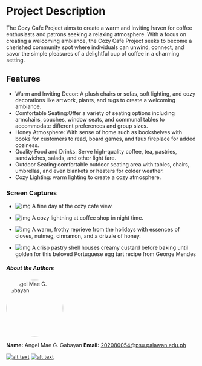 # Project Description
The Cozy Cafe Project aims to create a warm and inviting haven for coffee enthusiasts and patrons seeking a relaxing atmosphere. 
With a focus on creating a welcoming ambiance, the Cozy Cafe Project seeks to become a cherished community spot where individuals 
can unwind, connect, and savor the simple pleasures of a delightful cup of coffee in a charming setting.

## Features   
- Warm and Inviting Decor: A plush chairs or sofas, soft lighting, and cozy decorations like artwork, plants, and rugs to create a welcoming ambiance.
- Comfortable Seating:Offer a variety of seating options including armchairs, couches, window seats, and communal tables to accommodate different preferences and group sizes.
- Honey Atmosphere: With sense of home such as bookshelves with books for customers to read, board games, and faux fireplace for added coziness.
- Quality Food and Drinks: Serve high-quality coffee, tea, pastries, sandwiches, salads, and other light fare.
- Outdoor Seating:comfortable outdoor seating area with tables, chairs, umbrellas, and even blankets or heaters for colder weather.
- Cozy Lighting: warm lighting to create a cozy atmosphere. 

### Screen Captures
- ![img](https://i.pinimg.com/564x/05/b9/04/05b904ab193c53e9e001703ac0e8e423.jpg)
A fine day at the cozy cafe view.

- ![img](https://i.pinimg.com/564x/5e/02/70/5e02708094410933dd5998d8e1310abe.jpg)
A cozy lightning at coffee shop in night time.

- ![img](https://i.pinimg.com/564x/21/ea/a1/21eaa1b9c6573c3147d4f721cab61a2c.jpg)
A warm, frothy reprieve from the holidays with essences of cloves, nutmeg, cinnamon, and a drizzle of honey.

 - ![img](https://i.pinimg.com/564x/a7/35/16/a73516175071afb3b0ef7627af7d6f6d.jpg)
A crisp pastry shell houses creamy custard before baking until golden for this beloved Portuguese egg tart recipe from George Mendes
  
##### About the Authors

<img src="https://avatars.githubusercontent.com/u/132070295?s=96&v=4" alt="Angel Mae G. Gabayan" width="150" style="border-radius: 50%">

**Name:** Angel Mae G. Gabayan
**Email:** 202080054@psu.palawan.edu.ph

[![alt text][1.1]][1]
[![alt text][2.1]][2]

[1.1]:https://github.com/gauravghongde/social-icons/blob/master/PNG/Color/Facebook.png?raw=true
[2.1]: https://github.com/gauravghongde/social-icons/blob/master/PNG/Color/Github.png?raw=true
[1]: https://www.facebook.com/maengoooo.2
[2]: https://github.com/Angelmae-G


